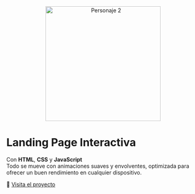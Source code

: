 <div align="center">
  <img src="https://github.com/user-attachments/assets/54a1f681-b52e-432f-851f-2dc027af6101" width="300" height="auto" alt="Personaje 2" />
</div>

# Landing Page Interactiva 

 Con **HTML**, **CSS** y **JavaScript**  
Todo se mueve con animaciones suaves y envolventes, optimizada para ofrecer un buen rendimiento en cualquier dispositivo. <br>

🔗 [Visita el proyecto](https://teal-gerbil-844762.hostingersite.com/)

